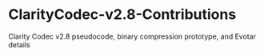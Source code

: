 # ClarityCodec-v2.8-Contributions
Clarity Codec v2.8 pseudocode, binary compression prototype, and Evotar details
